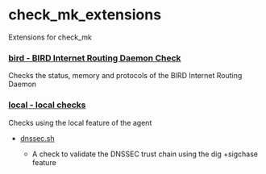 check_mk_extensions
===================

Extensions for check_mk

### [bird - BIRD Internet Routing Daemon Check](bird/)
Checks the status, memory and protocols of the BIRD Internet Routing Daemon

### [local - local checks](local/)
Checks using the local feature of the agent

* [dnssec.sh](local/dnssec.sh)

  * A check to validate the DNSSEC trust chain using the dig +sigchase feature

